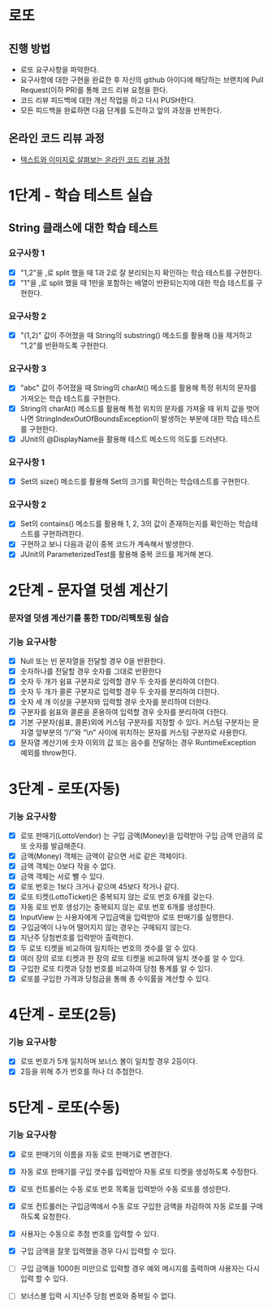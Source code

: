 # 로또
## 진행 방법
* 로또 요구사항을 파악한다.
* 요구사항에 대한 구현을 완료한 후 자신의 github 아이디에 해당하는 브랜치에 Pull Request(이하 PR)를 통해 코드 리뷰 요청을 한다.
* 코드 리뷰 피드백에 대한 개선 작업을 하고 다시 PUSH한다.
* 모든 피드백을 완료하면 다음 단계를 도전하고 앞의 과정을 반복한다.

## 온라인 코드 리뷰 과정
* [텍스트와 이미지로 살펴보는 온라인 코드 리뷰 과정](https://github.com/next-step/nextstep-docs/tree/master/codereview)

# 1단계 - 학습 테스트 실습
## String 클래스에 대한 학습 테스트
### 요구사항 1
- [x] "1,2"을 ,로 split 했을 때 1과 2로 잘 분리되는지 확인하는 학습 테스트를 구현한다.
- [x] "1"을 ,로 split 했을 때 1만을 포함하는 배열이 반환되는지에 대한 학습 테스트를 구현한다.

### 요구사항 2
- [x] "(1,2)" 값이 주어졌을 때 String의 substring() 메소드를 활용해 ()을 제거하고 "1,2"를 반환하도록 구현한다.

### 요구사항 3
- [x] "abc" 값이 주어졌을 때 String의 charAt() 메소드를 활용해 특정 위치의 문자를 가져오는 학습 테스트를 구현한다.
- [x] String의 charAt() 메소드를 활용해 특정 위치의 문자를 가져올 때 위치 값을 벗어나면 StringIndexOutOfBoundsException이 발생하는 부분에 대한 학습 테스트를 구현한다.
- [x] JUnit의 @DisplayName을 활용해 테스트 메소드의 의도를 드러낸다.

### 요구사항 1
- [x] Set의 size() 메소드를 활용해 Set의 크기를 확인하는 학습테스트를 구현한다.

### 요구사항 2
- [x] Set의 contains() 메소드를 활용해 1, 2, 3의 값이 존재하는지를 확인하는 학습테스트를 구현하려한다.
- [x] 구현하고 보니 다음과 같이 중복 코드가 계속해서 발생한다.
- [x] JUnit의 ParameterizedTest를 활용해 중복 코드를 제거해 본다.

# 2단계 - 문자열 덧셈 계산기
### 문자열 덧셈 계산기를 통한 TDD/리팩토링 실습
### 기능 요구사항
- [x] Null 또는 빈 문자열을 전달할 경우 0을 반환한다.
- [x] 숫자하나를 전달할 경우 숫자를 그대로 반환한다
- [x] 숫자 두 개가 쉼표 구분자로 입력할 경우 두 숫자를 분리하여 더한다.
- [x] 숫자 두 개가 콜론 구분자로 입력할 경우 두 숫자를 분리하여 더한다.
- [x] 숫자 세 개 이상을 구분자와 입력할 경우 숫자를 분리하여 더한다. 
- [x] 구분자를 쉼표와 콜론을 혼용하여 입력할 경우 숫자를 분리하여 더한다.
- [x] 기본 구분자(쉼표, 콜론)외에 커스텀 구분자를 지정할 수 있다. 커스텀 구분자는 문자열 앞부분의 “//”와 “\n” 사이에 위치하는 문자를 커스텀 구분자로 사용한다.
- [x] 문자열 계산기에 숫자 이외의 값 또는 음수를 전달하는 경우 RuntimeException 예외를 throw한다.

# 3단계 - 로또(자동)
### 기능 요구사항
- [x] 로또 판매기(LottoVendor) 는 구입 금액(Money)을 입력받아 구입 금액 만큼의 로또 숫자를 발급해준다.
- [x] 금액(Money) 객체는 금액이 같으면 서로 같은 객체이다.
- [x] 금액 객체는 0보다 작을 수 없다.
- [x] 금액 객체는 서로 뺄 수 있다.
- [x] 로또 번호는 1보다 크거나 같으며 45보다 작거나 같다.
- [x] 로또 티켓(LottoTicket)은 중복되지 않는 로또 번호 6개를 갖는다.
- [x] 자동 로또 번호 생성기는 중복되지 않는 로또 번호 6개를 생성한다.
- [x] InputView 는 사용자에게 구입금액을 입력받아 로또 판매기를 실행한다.
- [x] 구입금액이 나누어 떨어지지 않는 경우는 구매되지 않는다.
- [x] 지난주 당첨번호를 입력받아 출력한다.
- [x] 두 로또 티켓을 비교하여 일치하는 번호의 갯수를 알 수 있다.
- [x] 여러 장의 로또 티켓과 한 장의 로또 티켓을 비교하여 일치 갯수를 알 수 있다.
- [x] 구입한 로또 티켓과 당첨 번호를 비교하여 당첨 통계를 알 수 있다.
- [x] 로또를 구입한 가격과 당첨금을 통해 총 수익률을 계산할 수 있다.

# 4단계 - 로또(2등)
### 기능 요구사항
- [x] 로또 번호가 5개 일치하며 보너스 볼이 일치할 경우 2등이다.
- [x] 2등을 위해 추가 번호를 하나 더 추첨한다.

# 5단계 - 로또(수동)
### 기능 요구사항
- [x] 로또 판매기의 이름을 자동 로또 판매기로 변경한다.
- [x] 자동 로또 판매기를 구입 갯수를 입력받아 자동 로또 티켓을 생성하도록 수정한다.
- [x] 로또 컨트롤러는 수동 로또 번호 목록을 입력받아 수동 로또를 생성한다.
- [x] 로또 컨트롤러는 구입금액에서 수동 로또 구입한 금액을 차감하여 자동 로또를 구매하도록 요청한다. 
- [x] 사용자는 수동으로 추첨 번호를 입력할 수 있다.
- [x] 구입 금액을 잘못 입력했을 경우 다시 입력할 수 있다.
- [ ] 구입 금액을 1000원 미만으로 입력할 경우 예외 메시지를 출력하며 사용자는 다시 입력 할 수 있다.
- [ ] 보너스볼 입력 시 지난주 당첨 번호와 중복일 수 없다. 


